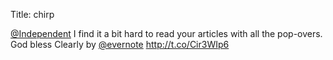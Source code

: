Title: chirp

<a href="http://twitter.com/Independent">@Independent</a> I find it a bit hard to read your articles with all the pop-overs. God bless Clearly by <a href="http://twitter.com/evernote">@evernote</a> <a href="http://t.co/Cir3WIp6">http://t.co/Cir3WIp6</a>
